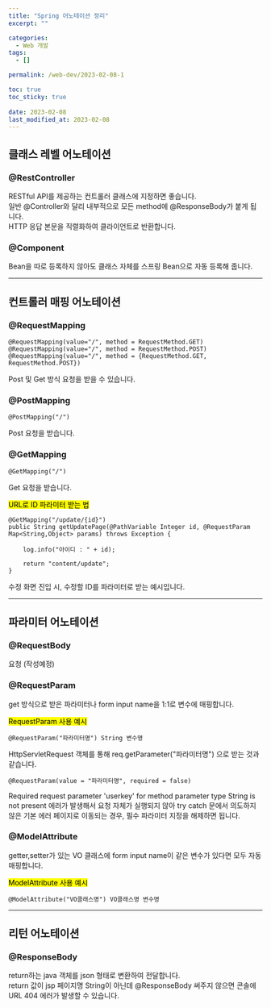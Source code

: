 ```yaml
---
title: "Spring 어노테이션 정리"
excerpt: ""

categories:
  - Web 개발
tags:
  - []

permalink: /web-dev/2023-02-08-1

toc: true
toc_sticky: true
 
date: 2023-02-08
last_modified_at: 2023-02-08
---
```


## 클래스 레벨 어노테이션

### @RestController
RESTful API를 제공하는 컨트롤러 클래스에 지정하면 좋습니다.  
일반 @Controller와 달리 내부적으로 모든 method에 @ResponseBody가 붙게 됩니다.  
HTTP 응답 본문을 직렬화하여 클라이언트로 반환합니다.

### @Component
Bean을 따로 등록하지 않아도 클래스 자체를 스프링 Bean으로 자동 등록해 줍니다.

---

## 컨트롤러 매핑 어노테이션

### @RequestMapping
```
@RequestMapping(value="/", method = RequestMethod.GET)
@RequestMapping(value="/", method = RequestMethod.POST)
@RequestMapping(value="/", method = {RequestMethod.GET, RequestMethod.POST})
```
Post 및 Get 방식 요청을 받을 수 있습니다.

### @PostMapping
```
@PostMapping("/")
```
Post 요청을 받습니다.

### @GetMapping
```
@GetMapping("/")
```
Get 요청을 받습니다.

<mark>URL로 ID 파라미터 받는 법</mark>
```
@GetMapping("/update/{id}")
public String getUpdatePage(@PathVariable Integer id, @RequestParam Map<String,Object> params) throws Exception {

    log.info("아이디 : " + id);

    return "content/update";
}
```
수정 화면 진입 시, 수정할 ID를 파라미터로 받는 예시입니다.

---

## 파라미터 어노테이션

### @RequestBody
요청 (작성예정)

### @RequestParam
get 방식으로 받은 파라미터나 form input name을 1:1로 변수에 매핑합니다.

<mark>RequestParam 사용 예시</mark>
```
@RequestParam("파라미터명") String 변수명
```
HttpServletRequest 객체를 통해 req.getParameter("파라미터명") 으로 받는 것과 같습니다.
```
@RequestParam(value = "파라미터명", required = false)
```
Required request parameter 'userkey' for method parameter type String is not present 에러가 발생해서 요청 자체가 실행되지 않아 try catch 문에서 의도하지 않은 기본 에러 페이지로 이동되는 경우, 필수 파라미터 지정을 해제하면 됩니다.

### @ModelAttribute
getter,setter가 있는 VO 클래스에 form input name이 같은 변수가 있다면 모두 자동 매핑합니다.

<mark>ModelAttribute 사용 예시</mark>
```
@ModelAttribute("VO클래스명") VO클래스명 변수명
```

---

## 리턴 어노테이션

### @ResponseBody
return하는 java 객체를 json 형태로 변환하여 전달합니다.  
return 값이 jsp 페이지명 String이 아닌데 @ResponseBody 써주지 않으면 콘솔에 URL 404 에러가 발생할 수 있습니다.
